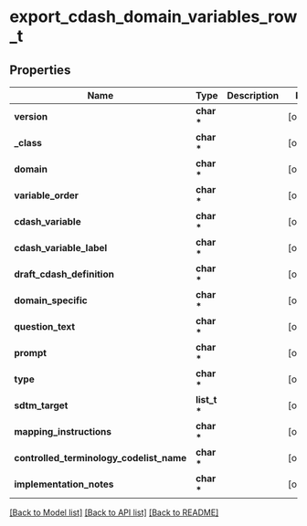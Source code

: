 # export_cdash_domain_variables_row_t

## Properties
Name | Type | Description | Notes
------------ | ------------- | ------------- | -------------
**version** | **char \*** |  | [optional] 
**_class** | **char \*** |  | [optional] 
**domain** | **char \*** |  | [optional] 
**variable_order** | **char \*** |  | [optional] 
**cdash_variable** | **char \*** |  | [optional] 
**cdash_variable_label** | **char \*** |  | [optional] 
**draft_cdash_definition** | **char \*** |  | [optional] 
**domain_specific** | **char \*** |  | [optional] 
**question_text** | **char \*** |  | [optional] 
**prompt** | **char \*** |  | [optional] 
**type** | **char \*** |  | [optional] 
**sdtm_target** | **list_t \*** |  | [optional] 
**mapping_instructions** | **char \*** |  | [optional] 
**controlled_terminology_codelist_name** | **char \*** |  | [optional] 
**implementation_notes** | **char \*** |  | [optional] 

[[Back to Model list]](../README.md#documentation-for-models) [[Back to API list]](../README.md#documentation-for-api-endpoints) [[Back to README]](../README.md)


